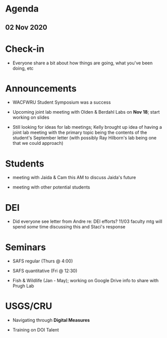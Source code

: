 # Agenda

## 02 Nov 2020


# Check-in

* Everyone share a bit about how things are going, what you've been doing, etc


# Announcements

* WACFWRU Student Symposium was a success

* Upcoming joint lab meeting with Olden & Berdahl Labs on **Nov 18**; start working on slides

* Still looking for ideas for lab meetings; Kelly brought up idea of having a joint lab meeting with the primary topic being the contents of the student's September letter (with possibly Ray Hilborn's lab being one that we could approach)


# Students

* meeting with Jaida & Cam this AM to discuss Jaida's future

* meeting with other potential students


# DEI

* Did everyone see letter from Andre re: DEI efforts? 11/03 faculty mtg will spend *some* time discussing this and Staci's response


# Seminars

* SAFS regular (Thurs @ 4:00)

* SAFS quantitative (Fri @ 12:30)

* Fish & Wildlife (Jan - May); working on Google Drive info to share with Prugh Lab


# USGS/CRU

* Navigating through **Digital Measures**

* Training on DOI Talent
